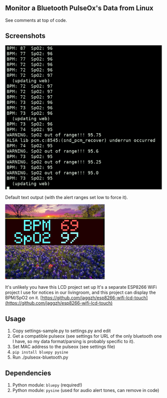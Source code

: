 ## Monitor a Bluetooth PulseOx's Data from Linux

See comments at top of code.

## Screenshots

![Text console display](img/text-output.png)

Default text output (with the alert ranges set low to force it).

![External (extra) LCD Display, if Available)](img/lcd-display.jpg)

It's unlikely you have this LCD project set up It's a separate
ESP8266 WiFi project I use for notices in our livingroom, and
this project can display the BPM/SpO2 on it.
[https://github.com/jaggzh/esp8266-wifi-lcd-touch](https://github.com/jaggzh/esp8266-wifi-lcd-touch)

## Usage

1. Copy settings-sample.py to settings.py and edit
1. Get a compatible pulseox (see settings for URL of the only bluetooth one I have, so my data format/parsing is probably specific to it).
1. Set MAC address to the pulseox (see settings file)
1. `pip install bluepy pysine`
1. Run ./pulseox-bluetooth.py

## Dependencies

1. Python module: `bluepy` (required!)
1. Python module: `pysine` (used for audio alert tones, can remove in code)
